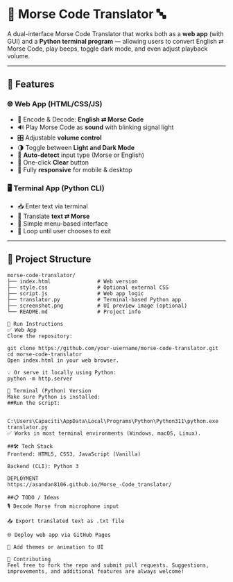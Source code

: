 # 📡 Morse Code Translator 🔤

A dual-interface Morse Code Translator that works both as a **web app** (with GUI) and a **Python terminal program** — allowing users to convert English ⇄ Morse Code, play beeps, toggle dark mode, and even adjust playback volume.

---

## 🚀 Features

### 🌐 Web App (HTML/CSS/JS)
- 🔄 Encode & Decode: **English ⇄ Morse Code**
- 🔊 Play Morse Code as **sound** with blinking signal light
- 🎛️ Adjustable **volume control**
- 🌗 Toggle between **Light and Dark Mode**
- 🤖 **Auto-detect** input type (Morse or English)
- 🧹 One-click **Clear** button
- 📱 Fully **responsive** for mobile & desktop

### 🖥️ Terminal App (Python CLI)
- 📥 Enter text via terminal
- 🔄 Translate **text ⇄ Morse**
- 📜 Simple menu-based interface
- 🔁 Loop until user chooses to exit

---


## 📂 Project Structure

```plaintext
morse-code-translator/
├── index.html               # Web version
├── style.css                # Optional external CSS
├── script.js                # Web app logic
├── translator.py            # Terminal-based Python app
├── screenshot.png           # UI preview image (optional)
└── README.md                # Project info

🧪 Run Instructions
✅ Web App
Clone the repository:

git clone https://github.com/your-username/morse-code-translator.git
cd morse-code-translator
Open index.html in your web browser.

💡 Or serve it locally using Python:
python -m http.server

🐍 Terminal (Python) Version
Make sure Python is installed:
##Run the script:


C:\Users\Capaciti\AppData\Local\Programs\Python\Python311\python.exe translator.py
✅ Works in most terminal environments (Windows, macOS, Linux).

##🛠️ Tech Stack
Frontend: HTML5, CSS3, JavaScript (Vanilla)

Backend (CLI): Python 3

DEPLOYMENT
https://asandan8106.github.io/Morse_-Code_translator/

##📋 TODO / Ideas
🎙️ Decode Morse from microphone input

📤 Export translated text as .txt file

🌐 Deploy web app via GitHub Pages

🎨 Add themes or animation to UI

🤝 Contributing
Feel free to fork the repo and submit pull requests. Suggestions, improvements, and additional features are always welcome!

